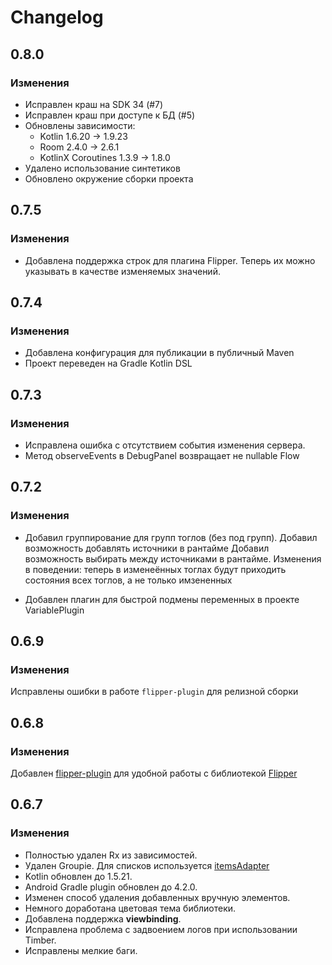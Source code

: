 # Changelog

## 0.8.0
### Изменения
* Исправлен краш на SDK 34 (#7)
* Исправлен краш при доступе к БД (#5)
* Обновлены зависимости:
  * Kotlin 1.6.20 → 1.9.23
  * Room 2.4.0 → 2.6.1
  * KotlinX Coroutines 1.3.9 → 1.8.0
* Удалено использование синтетиков
* Обновлено окружение сборки проекта

## 0.7.5
### Изменения
* Добавлена поддержка строк для плагина Flipper.
Теперь их можно указывать в качестве изменяемых значений.

## 0.7.4
### Изменения
* Добавлена конфигурация для публикации в публичный Maven
* Проект переведен на Gradle Kotlin DSL

## 0.7.3
### Изменения

* Исправлена ошибка с отсутствием события изменения сервера.
* Метод observeEvents в DebugPanel возвращает не nullable Flow

## 0.7.2
### Изменения
* Добавил группирование для групп тоглов (без под групп).
Добавил возможность добавлять источники в рантайме Добавил возможность выбирать между источниками в рантайме.
Изменения в поведении: теперь в изменеённых тоглах будут приходить состояния всех тоглов, а не только имзененных

* Добавлен плагин для быстрой подмены переменных в проекте VariablePlugin

## 0.6.9
### Изменения
Исправлены ошибки в работе `flipper-plugin` для релизной сборки

## 0.6.8
### Изменения  
Добавлен [flipper-plugin](../plugins/flipper-plugin) для удобной работы с библиотекой [Flipper](https://github.com/RedMadRobot/flipper)

## 0.6.7
### Изменения 
* Полностью удален Rx из зависимостей.
* Удален Groupie. Для списков используется [itemsAdapter](https://github.com/RedMadRobot/itemsadapter)
* Kotlin обновлен до 1.5.21.
* Android Gradle plugin обновлен до 4.2.0.
* Изменен способ удаления добавленных вручную элементов.
* Немного доработана цветовая тема библиотеки.
* Добавлена поддержка **viewbinding**.
* Исправлена проблема с задвоением логов при использовании Timber.
* Исправлены мелкие баги.

